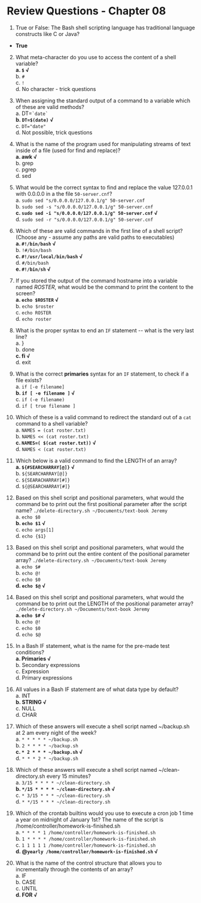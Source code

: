 # Review Questions - Chapter 08

1) True or False: The Bash shell scripting language has traditional language constructs like C or Java?   
* **True**

2) What meta-character do you use to access the content of a shell variable?   
**a.  ```$``` √**   
b.  ```#```   
c.  ```!```   
d.  No character - trick questions   

3) When assigning the standard output of a command to a variable which of these are valid methods?   
a. DT=``` `date` ```   
**b. `DT=$(date)` √**   
c. `DT="date"`   
d. Not possible, trick questions   

4) What is the name of the program used for manipulating streams of text inside of a file (used for find and replace)?   
**a. awk √**   
b. grep   
c. pgrep   
d. sed   

5) What would be the correct syntax to find and replace the value 127.0.0.1 with 0.0.0.0 in a the file `50-server.cnf`?   
a. `sudo sed "s/0.0.0.0/127.0.0.1/g" 50-server.cnf`   
b. `sudo sed -s "s/0.0.0.0/127.0.0.1/g" 50-server.cnf`   
**c. `sudo sed -i "s/0.0.0.0/127.0.0.1/g" 50-server.cnf` √**   
d. `sudo sed -r "s/0.0.0.0/127.0.0.1/g" 50-server.cnf`   

6) Which of these are valid commands in the first line of a shell script?  (Choose any - assume any paths are valid paths to executables)   
**a. ```#!/bin/bash``` √**    
b. ```!#/bin/bash```   
**c. ```#!/usr/local/bin/bash``` √**   
d. ```#/bin/bash```   
**e. ```#!/bin/sh``` √**   

7) If you stored the output of the command hostname into a variable named *ROSTER*, what would be the command to print the content to the screen?   
**a.  ```echo $ROSTER``` √**   
b.  ```echo $roster```   
c.  ```echo ROSTER```    
d.  ```echo roster```   

8) What is the proper syntax to end an `IF` statement -- what is the very last line?   
a. }   
b. done   
**c. fi √**   
d. exit   

9) What is the correct **primaries** syntax for an `IF` statement, to check if a file exists?   
a. `if [-e filename]`   
**b. `if [ -e filename ]` √**   
c. `if (-e filename)`   
d. `if [ true filename ]`   

10) Which of these is a valid command to redirect the standard out of a `cat` command to a shell variable?     
a. ```NAMES = (cat roster.txt)```   
b. ```NAMES << (cat roster.txt)```    
**c. ```NAMES=( $(cat roster.txt))``` √**   
d. ```NAMES < (cat roster.txt)```   

11) Which below is a valid command to find the LENGTH of an array?   
**a. ```${#SEARCHARRAY[@]}``` √**   
b. ```${SEARCHARRAY[@]}```   
c. ```${SEARACHARRAY[#]}```   
d. ```${@SEARCHARRAY[#]}```   

12) Based on this shell script and positional parameters, what would the command be to print out the first positional parameter after the script name? ```./delete-directory.sh ~/Documents/text-book Jeremy```   
a.  ```echo $0```   
**b.  ```echo $1``` √**   
c.  ```echo args[1]```   
d.  ```echo {$1}```   

13) Based on this shell script and positional parameters, what would the command be to print out the entire content of the positional parameter array? ```./delete-directory.sh ~/Documents/text-book Jeremy```   
a.  ```echo $#```    
b.  ```echo @!```    
c.  ```echo $0```   
**d.  ```echo $@``` √**   

14) Based on this shell script and positional parameters, what would the command be to print out the LENGTH of the positional parameter array? ```./delete-directory.sh ~/Documents/text-book Jeremy```   
**a.  ```echo $#``` √**   
b.  ```echo @!```   
c.  ```echo $0```   
d.  ```echo $@```   

15) In a Bash IF statement, what is the name for the pre-made test conditions?    
**a. Primaries √**   
b. Secondary expressions   
c. Expression    
d. Primary expressions   

16) All values in a Bash IF statement are of what data type by default?    
a. INT   
**b. STRING √**   
c. NULL   
d. CHAR    

17) Which of these answers will execute a shell script named ~/backup.sh at 2 am every night of the week?   
a. ```* * * * * ~/backup.sh```   
b. ```2 * * * * ~/backup.sh```   
**c. ```* 2 * * * ~/backup.sh``` √**     
d. ```* * * 2 * ~/backup.sh```    

18) Which of these answers will execute a shell script named ~/clean-directory.sh every 15 minutes?    
a. ```3/15 * * * * ~/clean-directory.sh```   
**b. ```*/15 * * * * ~/clean-directory.sh``` √**    
c. ```* 3/15 * * * ~/clean-directory.sh```    
d. ```* */15 * * * ~/clean-directory.sh```    

19) Which of the crontab builtins would you use to execute a cron job 1 time a year on midnight of January 1st?  The name of the script is /home/controller/homework-is-finished.sh   
a. ```* * * * 1 /home/controller/homework-is-finished.sh```   
b. ```1 * * * * /home/controller/homework-is-finished.sh```   
c. ```1 1 1 1 1 /home/controller/homework-is-finished.sh```   
**d. &#64;```yearly /home/controller/homework-is-finished.sh``` √**   

20) What is the name of the control structure that allows you to incrementally through the contents of an array?   
a. IF   
b. CASE    
c. UNTIL    
**d. FOR √**    
